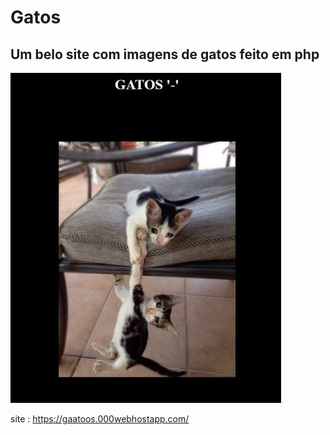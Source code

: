 #  Gatos
## Um belo site com imagens de gatos feito em php

![alt text](https://github.com/matheus55391/gatos-php/blob/main/assets/togit/gatos.png)

site : https://gaatoos.000webhostapp.com/
